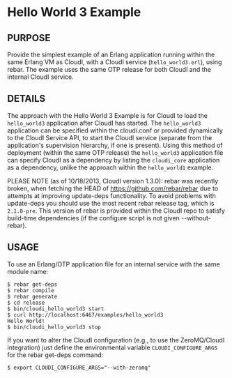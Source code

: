 # Hello World 3 Example

## PURPOSE

Provide the simplest example of an Erlang application running within the same
Erlang VM as CloudI, with a CloudI service (`hello_world3.erl`), using rebar.
The example uses the same OTP release for both CloudI and the internal CloudI
service.

## DETAILS

The approach with the Hello World 3 Example is for CloudI to load the
`hello_world3` application after CloudI has started.  The `hello_world3`
application can be specified within the cloudi.conf or provided
dynamically to the CloudI Service API, to start the CloudI service
(separate from the application's supervision hierarchy, if one is present).
Using this method of deployment (within the same OTP release) the
`hello_world3` application file can specify CloudI as a dependency by
listing the `cloudi_core` application as a dependency, unlike the
approach within the `hello_world1` example.

PLEASE NOTE (as of 10/18/2013, CloudI version 1.3.0): rebar was recently
broken, when fetching the HEAD of https://github.com/rebar/rebar due to
attempts at improving update-deps functionality.  To avoid problems with
update-deps you should use the most recent rebar release tag, which is
`2.1.0-pre`.  This version of rebar is provided within the CloudI repo to
satisfy build-time dependencies (if the configure script is not
given --without-rebar).

## USAGE

To use an Erlang/OTP application file for an internal service with the same
module name:

    $ rebar get-deps
    $ rebar compile
    $ rebar generate
    $ cd release
    $ bin/cloudi_hello_world3 start
    $ curl http://localhost:6467/examples/hello_world3
    Hello World!
    $ bin/cloudi_hello_world3 stop

If you want to alter the CloudI configuration
(e.g., to use the ZeroMQ/CloudI integration)
just define the environmental variable `CLOUDI_CONFIGURE_ARGS` for the
rebar get-deps command:

    $ export CLOUDI_CONFIGURE_ARGS="--with-zeromq"
